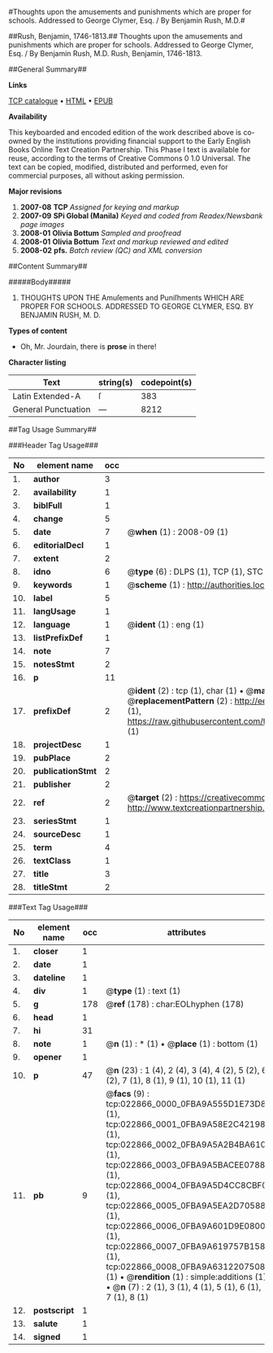 #Thoughts upon the amusements and punishments which are proper for schools. Addressed to George Clymer, Esq. / By Benjamin Rush, M.D.#

##Rush, Benjamin, 1746-1813.##
Thoughts upon the amusements and punishments which are proper for schools. Addressed to George Clymer, Esq. / By Benjamin Rush, M.D.
Rush, Benjamin, 1746-1813.

##General Summary##

**Links**

[TCP catalogue](http://www.ota.ox.ac.uk/tcp/)  • 
[HTML](http://tei.it.ox.ac.uk/tcp/Texts-HTML/free/N17/N17653.html)  • 
[EPUB](http://tei.it.ox.ac.uk/tcp/Texts-EPUB/free/N17/N17653.epub)

**Availability**

This keyboarded and encoded edition of the
	       work described above is co-owned by the institutions
	       providing financial support to the Early English Books
	       Online Text Creation Partnership. This Phase I text is
	       available for reuse, according to the terms of Creative
	       Commons 0 1.0 Universal. The text can be copied,
	       modified, distributed and performed, even for
	       commercial purposes, all without asking permission.

**Major revisions**

1. __2007-08__ __TCP__ *Assigned for keying and markup*
1. __2007-09__ __SPi Global (Manila)__ *Keyed and coded from Readex/Newsbank page images*
1. __2008-01__ __Olivia Bottum__ *Sampled and proofread*
1. __2008-01__ __Olivia Bottum__ *Text and markup reviewed and edited*
1. __2008-02__ __pfs.__ *Batch review (QC) and XML conversion*

##Content Summary##

#####Body#####

1. THOUGHTS UPON THE Amuſements and Puniſhments WHICH ARE PROPER FOR SCHOOLS. ADDRESSED TO GEORGE CLYMER, ESQ. BY BENJAMIN RUSH, M. D.

**Types of content**

  * Oh, Mr. Jourdain, there is **prose** in there!

**Character listing**


|Text|string(s)|codepoint(s)|
|---|---|---|
|Latin Extended-A|ſ|383|
|General Punctuation|—|8212|

##Tag Usage Summary##

###Header Tag Usage###

|No|element name|occ|attributes|
|---|---|---|---|
|1.|__author__|3||
|2.|__availability__|1||
|3.|__biblFull__|1||
|4.|__change__|5||
|5.|__date__|7| @__when__ (1) : 2008-09 (1)|
|6.|__editorialDecl__|1||
|7.|__extent__|2||
|8.|__idno__|6| @__type__ (6) : DLPS (1), TCP (1), STC (1), NOTIS (1), IMAGE-SET (1), EVANS-CITATION (1)|
|9.|__keywords__|1| @__scheme__ (1) : http://authorities.loc.gov/ (1)|
|10.|__label__|5||
|11.|__langUsage__|1||
|12.|__language__|1| @__ident__ (1) : eng (1)|
|13.|__listPrefixDef__|1||
|14.|__note__|7||
|15.|__notesStmt__|2||
|16.|__p__|11||
|17.|__prefixDef__|2| @__ident__ (2) : tcp (1), char (1)  •  @__matchPattern__ (2) : ([0-9\-]+):([0-9IVX]+) (1), (.+) (1)  •  @__replacementPattern__ (2) : http://eebo.chadwyck.com/downloadtiff?vid=$1&page=$2 (1), https://raw.githubusercontent.com/textcreationpartnership/Texts/master/tcpchars.xml#$1 (1)|
|18.|__projectDesc__|1||
|19.|__pubPlace__|2||
|20.|__publicationStmt__|2||
|21.|__publisher__|2||
|22.|__ref__|2| @__target__ (2) : https://creativecommons.org/publicdomain/zero/1.0/ (1), http://www.textcreationpartnership.org/docs/. (1)|
|23.|__seriesStmt__|1||
|24.|__sourceDesc__|1||
|25.|__term__|4||
|26.|__textClass__|1||
|27.|__title__|3||
|28.|__titleStmt__|2||


###Text Tag Usage###

|No|element name|occ|attributes|
|---|---|---|---|
|1.|__closer__|1||
|2.|__date__|1||
|3.|__dateline__|1||
|4.|__div__|1| @__type__ (1) : text (1)|
|5.|__g__|178| @__ref__ (178) : char:EOLhyphen (178)|
|6.|__head__|1||
|7.|__hi__|31||
|8.|__note__|1| @__n__ (1) : * (1)  •  @__place__ (1) : bottom (1)|
|9.|__opener__|1||
|10.|__p__|47| @__n__ (23) : 1 (4), 2 (4), 3 (4), 4 (2), 5 (2), 6 (2), 7 (1), 8 (1), 9 (1), 10 (1), 11 (1)|
|11.|__pb__|9| @__facs__ (9) : tcp:022866_0000_0FBA9A555D1E73D8 (1), tcp:022866_0001_0FBA9A58E2C42198 (1), tcp:022866_0002_0FBA9A5A2B4BA610 (1), tcp:022866_0003_0FBA9A5BACEE0788 (1), tcp:022866_0004_0FBA9A5D4CC8CBF0 (1), tcp:022866_0005_0FBA9A5EA2D70588 (1), tcp:022866_0006_0FBA9A601D9E0800 (1), tcp:022866_0007_0FBA9A619757B158 (1), tcp:022866_0008_0FBA9A6312207508 (1)  •  @__rendition__ (1) : simple:additions (1)  •  @__n__ (7) : 2 (1), 3 (1), 4 (1), 5 (1), 6 (1), 7 (1), 8 (1)|
|12.|__postscript__|1||
|13.|__salute__|1||
|14.|__signed__|1||
